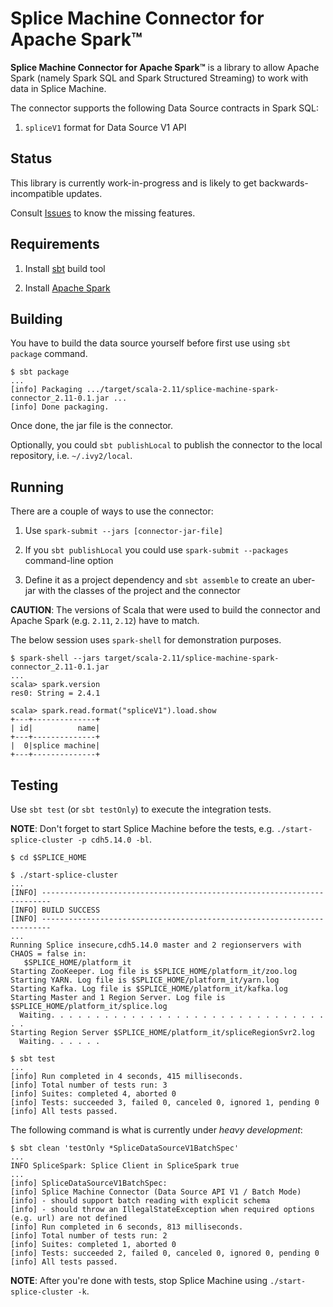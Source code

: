 # Splice Machine Connector for Apache Spark™

**Splice Machine Connector for Apache Spark™** is a library to allow Apache Spark (namely Spark SQL and Spark Structured Streaming) to work with data in Splice Machine.

The connector supports the following Data Source contracts in Spark SQL:

1. `spliceV1` format for Data Source V1 API

## Status

This library is currently work-in-progress and is likely to get backwards-incompatible updates.

Consult [Issues](https://github.com/jaceklaskowski/splice-machine-spark-connector/issues) to know the missing features.

## Requirements

1. Install [sbt](https://www.scala-sbt.org/) build tool

1. Install [Apache Spark](https://spark.apache.org/)

## Building

You have to build the data source yourself before first use using `sbt package` command.

```
$ sbt package
...
[info] Packaging .../target/scala-2.11/splice-machine-spark-connector_2.11-0.1.jar ...
[info] Done packaging.
```

Once done, the jar file is the connector.

Optionally, you could `sbt publishLocal` to publish the connector to the local repository, i.e. `~/.ivy2/local`.

## Running

There are a couple of ways to use the connector:

1. Use `spark-submit --jars [connector-jar-file]` 

1. If you `sbt publishLocal` you could use `spark-submit --packages` command-line option

1. Define it as a project dependency and `sbt assemble` to create an uber-jar with the classes of the project and the connector

**CAUTION**: The versions of Scala that were used to build the connector and Apache Spark (e.g. `2.11`, `2.12`) have to match.

The below session uses `spark-shell` for demonstration purposes.

```
$ spark-shell --jars target/scala-2.11/splice-machine-spark-connector_2.11-0.1.jar
...
scala> spark.version
res0: String = 2.4.1

scala> spark.read.format("spliceV1").load.show
+---+--------------+                                                            
| id|          name|
+---+--------------+
|  0|splice machine|
+---+--------------+
```

## Testing

Use `sbt test` (or `sbt testOnly`) to execute the integration tests.

**NOTE**: Don't forget to start Splice Machine before the tests, e.g. `./start-splice-cluster -p cdh5.14.0 -bl`.

```
$ cd $SPLICE_HOME

$ ./start-splice-cluster
...
[INFO] ------------------------------------------------------------------------
[INFO] BUILD SUCCESS
[INFO] ------------------------------------------------------------------------
...
Running Splice insecure,cdh5.14.0 master and 2 regionservers with CHAOS = false in:
   $SPLICE_HOME/platform_it
Starting ZooKeeper. Log file is $SPLICE_HOME/platform_it/zoo.log
Starting YARN. Log file is $SPLICE_HOME/platform_it/yarn.log
Starting Kafka. Log file is $SPLICE_HOME/platform_it/kafka.log
Starting Master and 1 Region Server. Log file is $SPLICE_HOME/platform_it/splice.log
  Waiting. . . . . . . . . . . . . . . . . . . . . . . . . . . . . . . . .
Starting Region Server $SPLICE_HOME/platform_it/spliceRegionSvr2.log
  Waiting. . . . . .

$ sbt test
...
[info] Run completed in 4 seconds, 415 milliseconds.
[info] Total number of tests run: 3
[info] Suites: completed 4, aborted 0
[info] Tests: succeeded 3, failed 0, canceled 0, ignored 1, pending 0
[info] All tests passed.
```

The following command is what is currently under *heavy development*:

```
$ sbt clean 'testOnly *SpliceDataSourceV1BatchSpec'
...
INFO SpliceSpark: Splice Client in SpliceSpark true
...
[info] SpliceDataSourceV1BatchSpec:
[info] Splice Machine Connector (Data Source API V1 / Batch Mode)
[info] - should support batch reading with explicit schema
[info] - should throw an IllegalStateException when required options (e.g. url) are not defined
[info] Run completed in 6 seconds, 813 milliseconds.
[info] Total number of tests run: 2
[info] Suites: completed 1, aborted 0
[info] Tests: succeeded 2, failed 0, canceled 0, ignored 0, pending 0
[info] All tests passed.
```

**NOTE**: After you're done with tests, stop Splice Machine using `./start-splice-cluster -k`.

